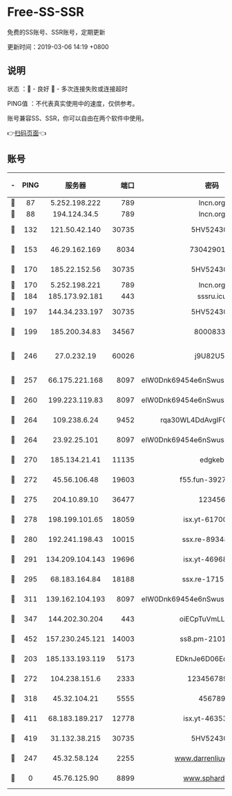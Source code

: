 # Free-SS-SSR

免费的SS账号、SSR账号，定期更新

更新时间：2019-03-06 14:19 +0800

## 说明

状态     ：🙂 - 良好 🙁 - 多次连接失败或连接超时

PING值   ：不代表真实使用中的速度，仅供参考。

账号兼容SS、SSR，你可以自由在两个软件中使用。

👉[扫码页面](https://liesauer.github.io/free-ss-ssr.github.io/)👈

## 账号

|-|PING|服务器|端口|密码|加密方式|区域|
|:----:|:----:|:-----:|-----:|:----:|:----:|:----:|
|🙂|87|5.252.198.222|789|lncn.org|rc4|JP|
|🙂|88|194.124.34.5|789|lncn.org|rc4|JP|
|🙂|132|121.50.42.140|30735|5HV52430C|aes-256-cfb|JP|
|🙂|153|46.29.162.169|8034|7304290167|aes-256-cfb|RU|
|🙂|170|185.22.152.56|30735|5HV52430C|aes-256-cfb|RU|
|🙂|170|5.252.198.221|789|lncn.org|rc4|JP|
|🙂|184|185.173.92.181|443|sssru.icu|rc4-md5|RU|
|🙂|197|144.34.233.197|30735|5HV52430C|aes-256-cfb|US|
|🙂|199|185.200.34.83|34567|80008331|aes-256-cfb|US|
|🙂|246|27.0.232.19|60026|j9U82U53|xchacha20-ietf-poly1305|HK|
|🙂|257|66.175.221.168|8097|eIW0Dnk69454e6nSwuspv9DmS201tQ0D|aes-256-cfb|US|
|🙂|260|199.223.119.83|8097|eIW0Dnk69454e6nSwuspv9DmS201tQ0D|aes-256-cfb|US|
|🙂|264|109.238.6.24|9452|rqa30WL4DdAvgIFG6Fs3znzTa|aes-256-cfb|FR|
|🙂|264|23.92.25.101|8097|eIW0Dnk69454e6nSwuspv9DmS201tQ0D|aes-256-cfb|US|
|🙂|270|185.134.21.41|11135|edgkeb|aes-256-cfb|GB|
|🙂|272|45.56.106.48|19603|f55.fun-39271360|aes-256-cfb|US|
|🙂|275|204.10.89.10|36477|123456|aes-256-cfb|US|
|🙂|278|198.199.101.65|18059|isx.yt-61700807|aes-256-cfb|US|
|🙂|280|192.241.198.43|10015|ssx.re-89348250|aes-256-cfb|US|
|🙂|291|134.209.104.143|19696|isx.yt-46968452|aes-256-cfb|SG|
|🙂|295|68.183.164.84|18188|ssx.re-17151822|aes-256-cfb|US|
|🙂|311|139.162.104.193|8097|eIW0Dnk69454e6nSwuspv9DmS201tQ0D|aes-256-cfb|JP|
|🙂|347|144.202.30.204|443|oiECpTuVmLLxk4Ts|aes-256-cfb|US|
|🙂|452|157.230.245.121|14003|ss8.pm-21010216|aes-256-cfb|SG|
|🙂|203|185.133.193.119|5173|EDknJe6D06EoWDaw|aes-256-cfb|US|
|🙂|272|104.238.151.6|2333|12345678900|aes-256-cfb|JP|
|🙂|318|45.32.104.21|5555|456789|aes-256-cfb|SG|
|🙂|411|68.183.189.217|12778|isx.yt-46353039|aes-256-cfb|SG|
|🙂|419|31.132.38.215|30735|5HV52430C|aes-256-cfb|US|
|🙁|247|45.32.58.124|2255|www.darrenliuwei.com|aes-256-cfb|JP|
|🙁|0|45.76.125.90|8899|www.sphard.com|aes-256-cfb|JP|

